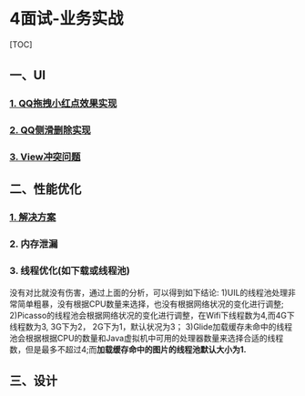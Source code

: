 # 4面试-业务实战

[TOC]

## 一、UI

### [1. QQ拖拽小红点效果实现](../08业务实战/1QQ拖拽小红点效果实现.md)

### [2. QQ侧滑删除实现](../08业务实战/2QQ侧滑删除实现.md)

### [3. View冲突问题](../08业务实战/3View冲突问题.md)



## 二、性能优化

### [1. 解决方案](../08业务实战/51性能优化.md)

### 2. 内存泄漏

### 3. 线程优化(如下载或线程池)

没有对比就没有伤害，通过上面的分析，可以得到如下结论:
1)UIL的线程池处理非常简单粗暴，没有根据CPU数量来选择，也没有根据网络状况的变化进行调整;
2)Picasso的线程池会根据网络状况的变化进行调整，在Wifi下线程数为4,而4G下线程数为3, 3G下为2， 2G下为1，默认状况为3；
3)Glide加载缓存未命中的线程池会根据根据CPU的数量和Java虚拟机中可用的处理器数量来选择合适的线程数，但是最多不超过4;而</b><b>加载缓存命中的图片的线程池默认大小为1.</b></p>



## 三、设计

